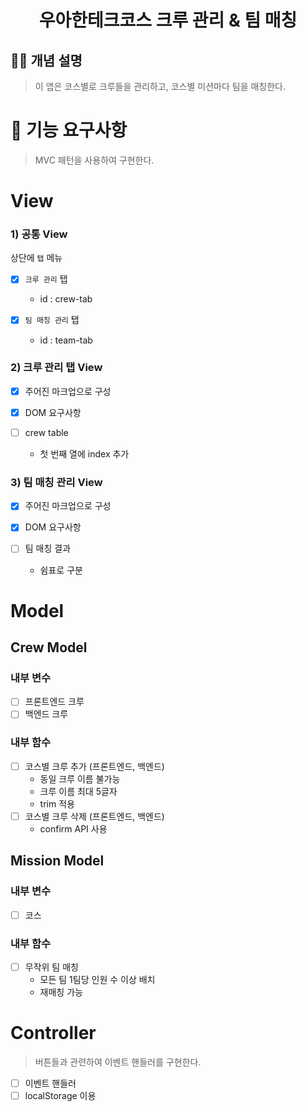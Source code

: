 <h1 align="middle">우아한테크코스 크루 관리 & 팀 매칭</h1>

## ☝🏼 개념 설명

> 이 앱은 코스별로 크루들을 관리하고, 코스별 미션마다 팀을 매칭한다.

# 🎯 기능 요구사항
> MVC 패턴을 사용하여 구현한다.

# View 
### 1) 공통 View

상단에 `탭` 메뉴

- [x] `크루 관리` 탭
  - id : crew-tab

- [x] `팀 매칭 관리` 탭
  - id : team-tab

### 2) 크루 관리 탭 View
- [x] 주어진 마크업으로 구성

- [x] DOM 요구사항

- [ ] crew table

  - 첫 번째 열에 index 추가
  
### 3) 팀 매칭 관리 View
- [x] 주어진 마크업으로 구성

- [x] DOM 요구사항


- [ ] 팀 매칭 결과
  - 쉼표로 구분


# Model

## Crew Model
### 내부 변수
- [ ] 프론트엔드 크루
- [ ] 백엔드 크루 

### 내부 함수
- [ ] 코스별 크루 추가 (프론트엔드, 백엔드)
  - 동일 크루 이름 불가능
  - 크루 이름 최대 5글자
  - trim 적용
- [ ] 코스별 크루 삭제 (프론트엔드, 백엔드)
  - confirm API 사용

## Mission Model

### 내부 변수
- [ ] 코스

### 내부 함수
- [ ] 무작위 팀 매칭
  - 모든 팀 1팀당 인원 수 이상 배치
  - 재매칭 가능

# Controller
> 버튼들과 관련하여 이벤트 핸들러를 구현한다.

- [ ] 이벤트 핸들러
- [ ] localStorage 이용